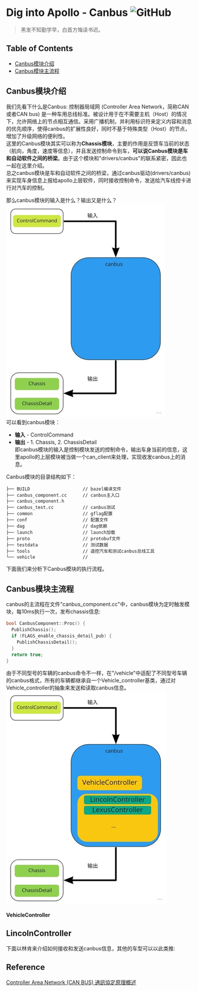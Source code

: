 # Dig into Apollo - Canbus ![GitHub](https://img.shields.io/github/license/daohu527/Dig-into-Apollo.svg?style=popout)

> 黑发不知勤学早，白首方悔读书迟。


## Table of Contents
- [Canbus模块介绍](#introduction)
- [Canbus模块主流程](#main)



<a name="introduction" />

## Canbus模块介绍
我们先看下什么是Canbus: 控制器局域网 (Controller Area Network，简称CAN或者CAN bus) 是一种车用总线标准。被设计用于在不需要主机（Host）的情况下，允许网络上的节点相互通信。采用广播机制，并利用标识符来定义内容和消息的优先顺序，使得canbus的扩展性良好，同时不基于特殊类型（Host）的节点，增加了升级网络的便利性。  
这里的Canbus模块其实可以称为**Chassis模块**，主要的作用是反馈车当前的状态（航向，角度，速度等信息），并且发送控制命令到车，**可以说Canbus模块是车和自动软件之间的桥梁**。由于这个模块和"drivers/canbus"的联系紧密，因此也一起在这里介绍。  
总之canbus模块是车和自动软件之间的桥梁，通过canbus驱动(drivers/canbus)来实现车身信息上报给apollo上层软件，同时接收控制命令，发送给汽车线控卡进行对汽车的控制。  

那么canbus模块的输入是什么？输出又是什么？  
![input](img/input.jpg)  
可以看到canbus模块：
* **输入** - ControlCommand
* **输出** - 1. Chassis, 2. ChassisDetail  
即canbus模块的输入是控制模块发送的控制命令，输出车身当前的信息，这里apollo的上层模块被当做一个can_client来处理，实现收发canbus上的消息。

Canbus模块的目录结构如下：  
```
├── BUILD                    // bazel编译文件
├── canbus_component.cc      // canbus主入口
├── canbus_component.h       
├── canbus_test.cc           // canbus测试
├── common                   // gflag配置
├── conf                     // 配置文件
├── dag                      // dag依赖
├── launch                   // launch加载
├── proto                    // protobuf文件
├── testdata                 // 测试数据
├── tools                    // 遥控汽车和测试canbus总线工具
└── vehicle                  //   
```
下面我们来分析下Canbus模块的执行流程。


<a name="main" />

## Canbus模块主流程
canbus的主流程在文件"canbus_component.cc"中，canbus模块为定时触发模块，每10ms执行一次，发布chassis信息:   
```c++
bool CanbusComponent::Proc() {
  PublishChassis();
  if (FLAGS_enable_chassis_detail_pub) {
    PublishChassisDetail();
  }
  return true;
}
```
由于不同型号的车辆的canbus命令不一样，在"/vehicle"中适配了不同型号车辆的canbus格式，所有的车辆都继承自一个Vehicle_controller基类，通过对Vehicle_controller的抽象来发送和读取canbus信息。  
![main](img/main.jpg)  


#### VehicleController



## LincolnController
下面以林肯来介绍如何接收和发送canbus信息，其他的车型可以以此类推:  




<a name="reference" />

## Reference
[Controller Area Network (CAN BUS) 通訊​協定​原理​概述](https://www.ni.com/zh-tw/innovations/white-papers/06/controller-area-network--can--overview.html)  
